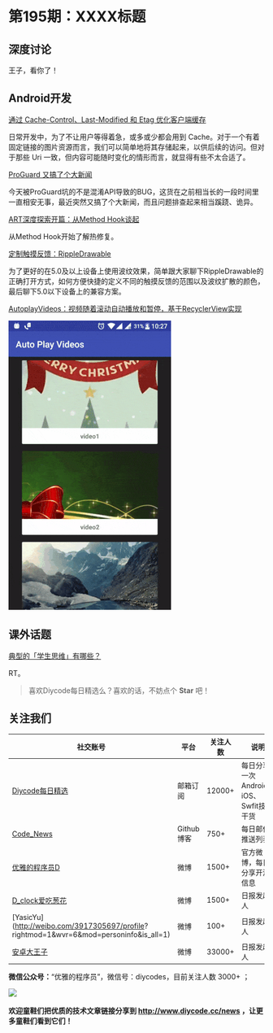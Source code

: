# 第195期：XXXX标题

## 深度讨论

[]()

王子，看你了！

## Android开发

[通过 Cache-Control、Last-Modified 和 Etag 优化客户端缓存](https://www.diycode.cc/news/2156)

日常开发中，为了不让用户等得着急，或多或少都会用到 Cache。对于一个有着固定链接的图片资源而言，我们可以简单地将其存储起来，以供后续的访问。但对于那些 Uri 一致，但内容可能随时变化的情形而言，就显得有些不太合适了。

[ProGuard 又搞了个大新闻](https://www.diycode.cc/news/2157)

今天被ProGuard坑的不是混淆API导致的BUG，这货在之前相当长的一段时间里一直相安无事，最近突然又搞了个大新闻，而且问题排查起来相当蹊跷、诡异。

[ART深度探索开篇：从Method Hook谈起](https://www.diycode.cc/news/2158)

从Method Hook开始了解热修复。

[定制触摸反馈：RippleDrawable](https://www.diycode.cc/news/2159)

为了更好的在5.0及以上设备上使用波纹效果，简单跟大家聊下RippleDrawable的正确打开方式，如何方便快捷的定义不同的触摸反馈的范围以及波纹扩散的颜色，最后聊下5.0以下设备上的兼容方案。

[AutoplayVideos：视频随着滚动自动播放和暂停，基于RecyclerView实现](https://github.com/Krupen/AutoplayVideos)

![](https://raw.githubusercontent.com/Krupen/AutoplayVideos/master/AutoPlayVideos%20Demo.gif)

## 课外话题

[典型的「学生思维」有哪些？](https://www.zhihu.com/question/41365485)

RT。

> 喜欢Diycode每日精选么？喜欢的话，不妨点个 **Star** 吧！

## 关注我们

| 社交账号  |  平台  | 关注人数 | 说明 |
| -------- | -------- | -------- | -------- |
| [Diycode每日精选](http://list.qq.com/cgi-bin/qf_invite?id=d469993d2c888e971c0fbb2309c4d84256968386b126b967)|   邮箱订阅  | 12000+ | 每日分享一次Android、iOS、Swfit技术干货  |
| [Code_News](https://github.com/DiyCodes/code_news) |    Github博客  |750+ | 每日邮件推送列表  |
| [优雅的程序员D](http://weibo.com/u/5891258264) |   微博  | 1500+ | 官方微博，每日分享开源信息  |
| [D_clock爱吃葱花](http://weibo.com/u/2480694892)  |   微博  | 1500+ | 日报发起人  |
|[YasicYu](http://weibo.com/3917305697/profile? rightmod=1&wvr=6&mod=personinfo&is_all=1)  |   微博  | 100+ | 日报发起人  |
|[安卓大王子](http://weibo.com/apkbus/)   |   微博  | 33000+ | 日报发起人  |

**微信公众号：**“优雅的程序员”，微信号：diycodes，目前关注人数 3000+ ；

![](http://upload-images.jianshu.io/upload_images/1846413-b42abfa70f909099.jpg?imageMogr2/auto-orient/strip%7CimageView2/2/w/1240)

**欢迎童鞋们把优质的技术文章链接分享到 http://www.diycode.cc/news ，让更多童鞋们看到它们！**
